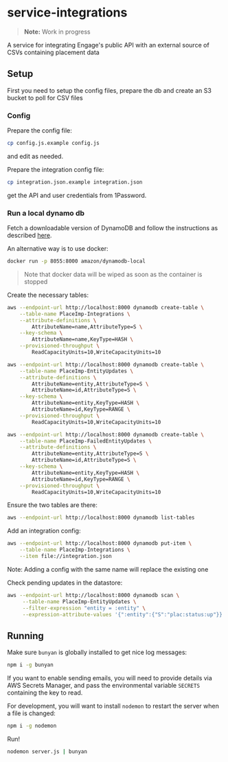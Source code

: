 # service-integrations

> **Note:** Work in progress

A service for integrating Engage&#39;s public API with an external source of CSVs containing placement data


## Setup

First you need to setup the config files, prepare the db and create an S3 bucket to poll for CSV files


### Config 

Prepare the config file:

```sh
cp config.js.example config.js
```

and edit as needed.

Prepare the integration config file:

```sh
cp integration.json.example integration.json
```

get the API and user credentials from 1Password.


### Run a local dynamo db

Fetch a downloadable version of DynamoDB and follow the instructions
as described [here](https://docs.aws.amazon.com/amazondynamodb/latest/developerguide/DynamoDBLocal.DownloadingAndRunning.html).

An alternative way is to use docker:

```sh
docker run -p 8055:8000 amazon/dynamodb-local
```

> Note that docker data will be wiped as soon as the container is stopped

Create the necessary tables:

```sh
aws --endpoint-url http://localhost:8000 dynamodb create-table \
    --table-name PlaceImp-Integrations \
    --attribute-definitions \
        AttributeName=name,AttributeType=S \
    --key-schema \
        AttributeName=name,KeyType=HASH \
    --provisioned-throughput \
        ReadCapacityUnits=10,WriteCapacityUnits=10
```

```sh
aws --endpoint-url http://localhost:8000 dynamodb create-table \
    --table-name PlaceImp-EntityUpdates \
    --attribute-definitions \
        AttributeName=entity,AttributeType=S \
        AttributeName=id,AttributeType=S \
    --key-schema \
        AttributeName=entity,KeyType=HASH \
        AttributeName=id,KeyType=RANGE \
    --provisioned-throughput \
        ReadCapacityUnits=10,WriteCapacityUnits=10
```

```sh
aws --endpoint-url http://localhost:8000 dynamodb create-table \
    --table-name PlaceImp-FailedEntityUpdates \
    --attribute-definitions \
        AttributeName=entity,AttributeType=S \
        AttributeName=id,AttributeType=S \
    --key-schema \
        AttributeName=entity,KeyType=HASH \
        AttributeName=id,KeyType=RANGE \
    --provisioned-throughput \
        ReadCapacityUnits=10,WriteCapacityUnits=10
```

Ensure the two tables are there:

```sh
aws --endpoint-url http://localhost:8000 dynamodb list-tables
```

Add an integration config:

```sh
aws --endpoint-url http://localhost:8000 dynamodb put-item \
    --table-name PlaceImp-Integrations \
    --item file://integration.json
```

Note: Adding a config with the same name will replace the existing one

Check pending updates in the datastore:

```sh
aws --endpoint-url http://localhost:8000 dynamodb scan \
     --table-name PlaceImp-EntityUpdates \
     --filter-expression "entity = :entity" \
     --expression-attribute-values '{":entity":{"S":"plac:status:up"}}'
```



## Running

Make sure `bunyan` is globally installed to get nice log messages:

```sh
npm i -g bunyan
```

If you want to enable sending emails, you will need to provide details via AWS Secrets Manager, and pass the environmental variable `SECRETS` containing the key to read.

For development, you will want to install `nodemon` to restart the server when a file is changed:

```sh
npm i -g nodemon
```

Run!

```sh
nodemon server.js | bunyan
```
